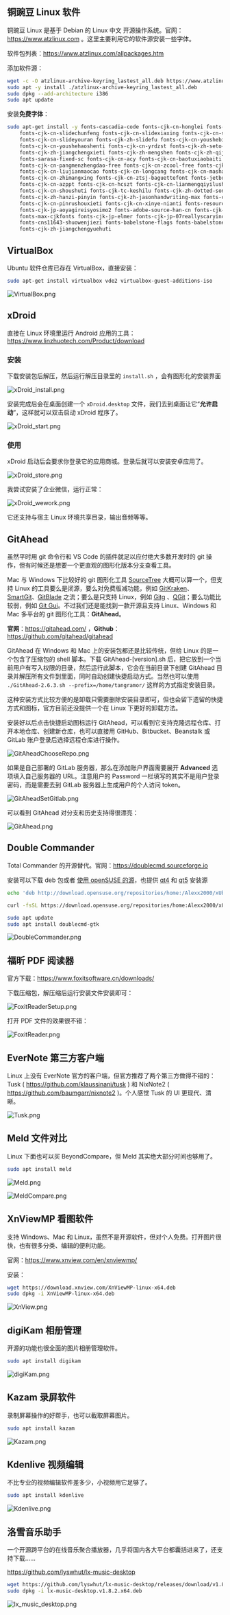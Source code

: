 

## 铜豌豆 Linux 软件

铜豌豆 Linux 是基于 Debian 的 Linux 中文 开源操作系统。官网：https://www.atzlinux.com 。这里主要利用它的软件源安装一些字体。

软件包列表：https://www.atzlinux.com/allpackages.htm

添加软件源：

```bash
wget -c -O atzlinux-archive-keyring_lastest_all.deb https://www.atzlinux.com/atzlinux/pool/main/a/atzlinux-archive-keyring/atzlinux-archive-keyring_lastest_all.deb
sudo apt -y install ./atzlinux-archive-keyring_lastest_all.deb
sudo dpkg --add-architecture i386
sudo apt update
```

安装**免费字体**：

```bash
sudo apt-get install -y fonts-cascadia-code fonts-cjk-cn-honglei fonts-cjk-cn-jiangxizhuokai \
	fonts-cjk-cn-slidechunfeng fonts-cjk-cn-slidexiaxing fonts-cjk-cn-slideqiuhong \
	fonts-cjk-cn-slideyouran fonts-cjk-zh-slidefu fonts-cjk-cn-youshebiaotihei \
	fonts-cjk-cn-youshehaoshenti fonts-cjk-cn-yrdzst fonts-cjk-zh-seto-xiaolai fonts-cjk-zh-iming \
	fonts-cjk-zh-jiangchengxieti fonts-cjk-zh-mengshen fonts-cjk-zh-qiji fonts-cjk-zh-yozai \
	fonts-sarasa-fixed-sc fonts-cjk-cn-acy fonts-cjk-cn-baotuxiaobaiti fonts-cjk-cn-huxiaobo-free \
	fonts-cjk-cn-pangmenzhengdao-free fonts-cjk-cn-zcool-free fonts-cjk-cn-sucaijishi-free \
	fonts-cjk-cn-liujianmaocao fonts-cjk-cn-longcang fonts-cjk-cn-mashanzheng \
	fonts-cjk-cn-zhimangxing fonts-cjk-cn-ztsj-baguettefont fonts-jetbrains-mono \
	fonts-cjk-cn-azppt fonts-cjk-cn-hcszt fonts-cjk-cn-lianmengqiyilushuaizhengruiheiti \
	fonts-cjk-cn-shoushuti fonts-cjk-tc-keshilu fonts-cjk-zh-dotted-songti \
	fonts-cjk-zh-hanzi-pinyin fonts-cjk-zh-jasonhandwriting-max fonts-cjk-cn-muyao-free \
	fonts-cjk-cn-pinrushouxieti fonts-cjk-cn-xinye-nianti fonts-resource-han-rounded-cn \
	fonts-cjk-jp-aoyagireisyosimo2 fonts-adobe-source-han-cn fonts-cjk-tc-jasonhandwriting4 \
	fonts-max-cjkfonts fonts-cjk-jp-elmer fonts-cjk-jp-07reallyscaryinchotai \
	fonts-cns11643-shuowenjiezi fonts-babelstone-flags fonts-babelstone-xiangqi \
	fonts-cjk-zh-jiangchengyuehuti
```





## VirtualBox

Ubuntu 软件仓库已存在 VirtualBox，直接安装：

```bash
sudo apt-get install virtualbox vde2 virtualbox-guest-additions-iso
```


![VirtualBox.png](./images/VirtualBox.png)



## xDroid

直接在 Linux 环境里运行 Android 应用的工具：https://www.linzhuotech.com/Product/download

### 安装

下载安装包后解压，然后运行解压目录里的 `install.sh` ，会有图形化的安装界面


![xDroid_install.png](./images/xDroid_install.png)


安装完成后会在桌面创建一个 `xDroid.desktop` 文件，我们去到桌面让它“**允许启动**”，这样就可以双击启动 xDroid 程序了。


![xDroid_start.png](./images/xDroid_start.png)


### 使用

xDroid 启动后会要求你登录它的应用商城。登录后就可以安装安卓应用了。


![xDroid_store.png](./images/xDroid_store.png)

我尝试安装了企业微信，运行正常：


![xDroid_wework.png](./images/xDroid_wework.png)



它还支持与宿主 Linux 环境共享目录，输出音频等等。



## GitAhead

虽然平时用 git 命令行和 VS Code 的插件就足以应付绝大多数开发时的 git 操作，但有时候还是想要一个更直观的图形化版本分支查看工具。

Mac 与 Windows 下比较好的 git 图形化工具 [SourceTree](https://www.sourcetreeapp.com/) 大概可以算一个，但支持 Linux 的工具要么是闭源，要么对免费版减功能，例如 [GitKraken](https://www.gitkraken.com/download)、 [SmartGit](https://www.syntevo.com/smartgit/download/)、[GitBlade](https://gitblade.com/) 之流；要么是只支持 Linux，例如 [Gitg](https://git-scm.com/downloads) 、[QGit](https://sourceforge.net/projects/qgit/)；要么功能比较弱，例如 [Git Gui](https://mirrors.edge.kernel.org/pub/software/scm/git/docs/git-gui.html)。不过我们还是能找到一款开源且支持 Linux、Windows 和 Mac 多平台的 git 图形化工具：**GitAhead**。

**官网**：https://gitahead.com/ ，**Github**：https://github.com/gitahead/gitahead

GitAhead 在 Windows 和 Mac 上的安装包都还是比较传统，但给 Linux 的是一个包含了压缩包的 shell 脚本。下载 GitAhead-[version].sh 后，把它放到一个当前用户有写入权限的目录，然后运行此脚本，它会在当前目录下创建 GitAhead 目录并解压所有文件到里面，同时自动创建快捷启动方式。当然也可以使用 `./GitAhead-2.6.3.sh --prefix=/home/tangramor/` 这样的方式指定安装目录。

这种安装方式比较方便的是卸载只需要删除安装目录即可，但也会留下遗留的快捷方式和图标，官方目前还没提供一个在 Linux 下更好的卸载方法。

安装好以后点击快捷启动图标运行 GitAhead，可以看到它支持克隆远程仓库、打开本地仓库、创建新仓库，也可以直接用 GitHub、Bitbucket、Beanstalk 或 GitLab 账户登录后选择远程仓库进行操作。


![GitAheadChooseRepo.png](./images/GitAheadChooseRepo.png)



如果是自己部署的 GitLab 服务器，那么在添加账户界面需要展开 **Advanced** 选项填入自己服务器的 URL。注意用户的 Password 一栏填写的其实不是用户登录密码，而是需要去到 GitLab 服务器上生成用户的个人访问 token。

![GitAheadSetGitlab.png](./images/GitAheadSetGitlab.png)



可以看到 GitAhead 对分支和历史支持得很漂亮：

![GitAhead.png](./images/GitAhead.png)



## Double Commander

Total Commander 的开源替代。官网：https://doublecmd.sourceforge.io 

安装可以下载 deb 包或者 [使用 openSUSE 的源](https://software.opensuse.org/download.html?project=home%3AAlexx2000&package=doublecmd-gtk)，也提供 [qt4](https://software.opensuse.org/download.html?project=home%3AAlexx2000&package=doublecmd-qt4) 和 [qt5](https://software.opensuse.org/download.html?project=home%3AAlexx2000&package=doublecmd-qt5) 安装源

```bash
echo 'deb http://download.opensuse.org/repositories/home:/Alexx2000/xUbuntu_20.04/ /' | sudo tee /etc/apt/sources.list.d/home:Alexx2000.list

curl -fsSL https://download.opensuse.org/repositories/home:Alexx2000/xUbuntu_20.04/Release.key | gpg --dearmor | sudo tee /etc/apt/trusted.gpg.d/home_Alexx2000.gpg > /dev/null

sudo apt update
sudo apt install doublecmd-gtk
```

![DoubleCommander.png](./images/DoubleCommander.png)





## 福昕 PDF 阅读器

官方下载：https://www.foxitsoftware.cn/downloads/

下载压缩包，解压缩后运行安装文件安装即可：

![FoxitReaderSetup.png](./images/FoxitReaderSetup.png)

打开 PDF 文件的效果很不错：

![FoxitReader.png](./images/FoxitReader.png)



## EverNote 第三方客户端

Linux 上没有 EverNote 官方的客户端，但官方推荐了两个第三方做得不错的：Tusk ( https://github.com/klaussinani/tusk ) 和 NixNote2 ( https://github.com/baumgarr/nixnote2 )。个人感觉 Tusk 的 UI 更现代、清晰。


![Tusk.png](./images/Tusk.png)





## Meld 文件对比

Linux 下面也可以买 BeyondCompare，但 Meld 其实绝大部分时间也够用了。

```bash
sudo apt install meld
```


![Meld.png](./images/Meld.png)



![MeldCompare.png](./images/MeldCompare.png)





## XnViewMP 看图软件

支持 Windows、Mac 和 Linux，虽然不是开源软件，但对个人免费。打开图片很快，也有很多分类、编辑的便利功能。

官网：https://www.xnview.com/en/xnviewmp/

安装：

```bash
wget https://download.xnview.com/XnViewMP-linux-x64.deb
sudo dpkg -i XnViewMP-linux-x64.deb
```


![XnView.png](./images/XnView.png)






## digiKam 相册管理

开源的功能也很全面的图片相册管理软件。

```bash
sudo apt install digikam
```


![digiKam.png](./images/digiKam.png)





## Kazam 录屏软件

录制屏幕操作的好帮手，也可以截取屏幕图片。

```bash
sudo apt install kazam
```


![Kazam.png](./images/Kazam.png)






## Kdenlive 视频编辑

不比专业的视频编辑软件差多少，小视频用它足够了。

```bash
sudo apt install kdenlive
```



![Kdenlive.png](./images/Kdenlive.png)





## 洛雪音乐助手

一个开源跨平台的在线音乐聚合播放器，几乎将国内各大平台都囊括进来了，还支持下载……

https://github.com/lyswhut/lx-music-desktop

```bash
wget https://github.com/lyswhut/lx-music-desktop/releases/download/v1.8.2/lx-music-desktop.v1.8.2.x64.deb
sudo dpkg -i lx-music-desktop.v1.8.2.x64.deb
```


![lx_music_desktop.png](./images/lx_music_desktop.png)